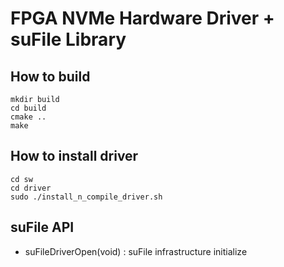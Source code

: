 # FPGA NVMe Hardware Driver + suFile Library


## How to build

```
mkdir build
cd build
cmake ..
make
```


## How to install driver 

```
cd sw
cd driver
sudo ./install_n_compile_driver.sh
```

## suFile API
* suFileDriverOpen(void) : suFile infrastructure initialize
